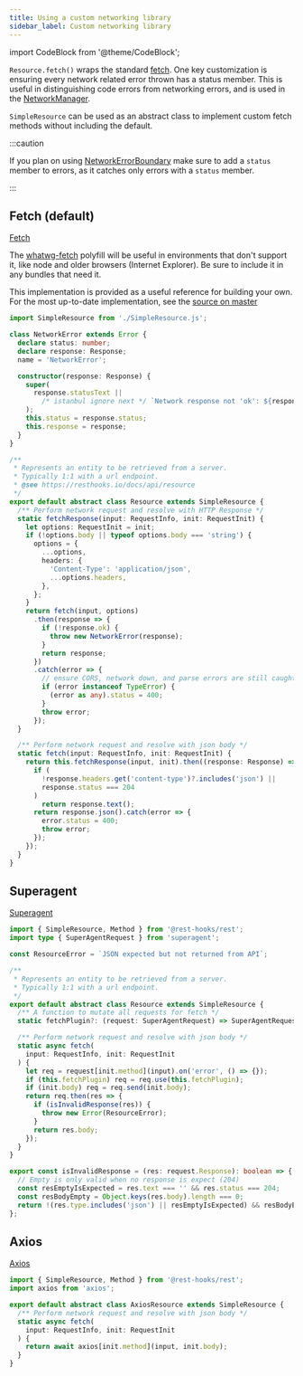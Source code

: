 ```yaml
---
title: Using a custom networking library
sidebar_label: Custom networking library
---
```

import CodeBlock from '@theme/CodeBlock';

`Resource.fetch()` wraps the standard [fetch](https://developer.mozilla.org/en-US/docs/Web/API/Fetch_API).
One key customization is ensuring every network related error thrown has a
status member. This is useful in distinguishing code errors from networking errors,
and is used in the [NetworkManager](../api/NetworkManager).

`SimpleResource` can be used as an abstract class to implement custom fetch methods
without including the default.


:::caution

If you plan on using [NetworkErrorBoundary](../api/NetworkErrorBoundary) make sure
to add a `status` member to errors, as it catches only errors with a `status` member.

:::

## Fetch (default)

[Fetch](https://developer.mozilla.org/en-US/docs/Web/API/Fetch_API)

The [whatwg-fetch](https://github.com/github/fetch#installation) polyfill will be
useful in environments that don't support it, like node and older browsers
(Internet Explorer). Be sure to include it in any bundles that need it.

This implementation is provided as a useful reference for building your own.
For the most up-to-date implementation, see the [source on master](https://github.com/data-client/rest-hooks/blob/master/packages/rest-hooks/src/resource/Resource.ts)


```ts
import SimpleResource from './SimpleResource.js';

class NetworkError extends Error {
  declare status: number;
  declare response: Response;
  name = 'NetworkError';

  constructor(response: Response) {
    super(
      response.statusText ||
        /* istanbul ignore next */ `Network response not 'ok': ${response.status}`,
    );
    this.status = response.status;
    this.response = response;
  }
}

/**
 * Represents an entity to be retrieved from a server.
 * Typically 1:1 with a url endpoint.
 * @see https://resthooks.io/docs/api/resource
 */
export default abstract class Resource extends SimpleResource {
  /** Perform network request and resolve with HTTP Response */
  static fetchResponse(input: RequestInfo, init: RequestInit) {
    let options: RequestInit = init;
    if (!options.body || typeof options.body === 'string') {
      options = {
        ...options,
        headers: {
          'Content-Type': 'application/json',
          ...options.headers,
        },
      };
    }
    return fetch(input, options)
      .then(response => {
        if (!response.ok) {
          throw new NetworkError(response);
        }
        return response;
      })
      .catch(error => {
        // ensure CORS, network down, and parse errors are still caught by NetworkErrorBoundary
        if (error instanceof TypeError) {
          (error as any).status = 400;
        }
        throw error;
      });
  }

  /** Perform network request and resolve with json body */
  static fetch(input: RequestInfo, init: RequestInit) {
    return this.fetchResponse(input, init).then((response: Response) => {
      if (
        !response.headers.get('content-type')?.includes('json') ||
        response.status === 204
      )
        return response.text();
      return response.json().catch(error => {
        error.status = 400;
        throw error;
      });
    });
  }
}
```

## Superagent

[Superagent](http://visionmedia.github.io/superagent/)

```typescript
import { SimpleResource, Method } from '@rest-hooks/rest';
import type { SuperAgentRequest } from 'superagent';

const ResourceError = `JSON expected but not returned from API`;

/**
 * Represents an entity to be retrieved from a server.
 * Typically 1:1 with a url endpoint.
 */
export default abstract class Resource extends SimpleResource {
  /** A function to mutate all requests for fetch */
  static fetchPlugin?: (request: SuperAgentRequest) => SuperAgentRequest;

  /** Perform network request and resolve with json body */
  static async fetch(
    input: RequestInfo, init: RequestInit
  ) {
    let req = request[init.method](input).on('error', () => {});
    if (this.fetchPlugin) req = req.use(this.fetchPlugin);
    if (init.body) req = req.send(init.body);
    return req.then(res => {
      if (isInvalidResponse(res)) {
        throw new Error(ResourceError);
      }
      return res.body;
    });
  }
}

export const isInvalidResponse = (res: request.Response): boolean => {
  // Empty is only valid when no response is expect (204)
  const resEmptyIsExpected = res.text === '' && res.status === 204;
  const resBodyEmpty = Object.keys(res.body).length === 0;
  return !(res.type.includes('json') || resEmptyIsExpected) && resBodyEmpty;
};
```

## Axios

[Axios](https://github.com/axios/axios)

```typescript
import { SimpleResource, Method } from '@rest-hooks/rest';
import axios from 'axios';

export default abstract class AxiosResource extends SimpleResource {
  /** Perform network request and resolve with json body */
  static async fetch(
    input: RequestInfo, init: RequestInit
  ) {
    return await axios[init.method](input, init.body);
  }
}
```
